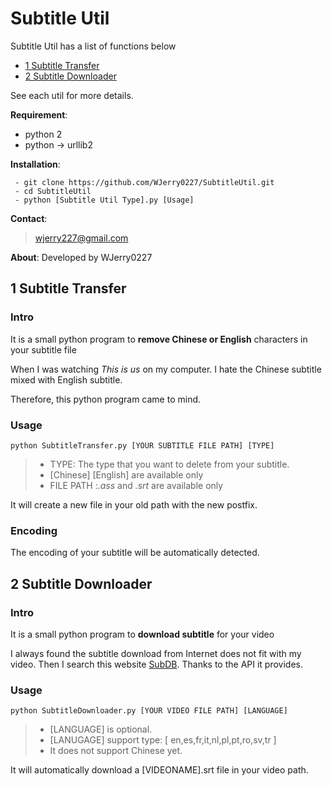 # Subtitle Util

Subtitle Util has a list of functions below
 - [1 Subtitle Transfer](https://github.com/WJerry0227/SubtitleUtil#1-subtitle-transfer)
 - [2 Subtitle Downloader](https://github.com/WJerry0227/SubtitleUtil#2-subtitle-downloader)

See each util for more details.

**Requirement**:
 - python 2
 - python  ->  urllib2


**Installation**:
```
 - git clone https://github.com/WJerry0227/SubtitleUtil.git
 - cd SubtitleUtil
 - python [Subtitle Util Type].py [Usage]
```
**Contact**:
>wjerry227@gmail.com

**About**:
Developed by WJerry0227

## 1 Subtitle Transfer

### Intro
It is a small python program to **remove Chinese or English** characters in your subtitle file

When I was watching *This is us* on my computer. I hate the Chinese subtitle mixed with English subtitle.

Therefore, this python program came to mind.

### Usage

```
python SubtitleTransfer.py [YOUR SUBTITLE FILE PATH] [TYPE]
```
> - TYPE: The type that you want to delete from your subtitle.
> - [Chinese] [English] are available only
> - FILE PATH :*.ass* and *.srt* are available only

It will create a new file in your old path with the new postfix.

### Encoding

The encoding of your subtitle will be automatically detected.



## 2 Subtitle Downloader

### Intro
It is a small python program to **download subtitle** for your video

I always found the subtitle download from Internet does not fit with my video. Then I search this website [SubDB](http://thesubdb.com/). Thanks to the API it provides.

### Usage
```
python SubtitleDownloader.py [YOUR VIDEO FILE PATH] [LANGUAGE]
```
> - [LANGUAGE] is optional.
> - [LANUGAGE] support type: [ en,es,fr,it,nl,pl,pt,ro,sv,tr ]
> - It does not support Chinese yet.

It will automatically download a [VIDEONAME].srt file in your video path.


